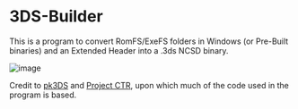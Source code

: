 # 3DS-Builder
This is a program to convert RomFS/ExeFS folders in Windows (or Pre-Built binaries) and an Extended Header into a .3ds NCSD binary.

![image](http://image.noelshack.com/fichiers/2016/12/1459037096-3dsbuilder.png)

Credit to [pk3DS](https://github.com/kwsch/pk3DS) and [Project CTR](https://github.com/profi200/Project_CTR), upon which much of the code used in the program is based.

